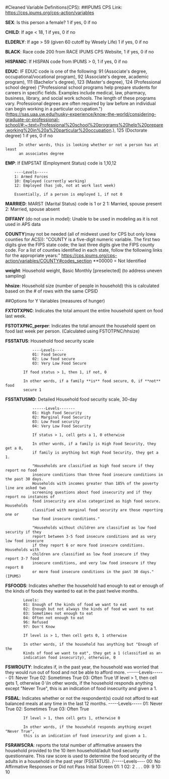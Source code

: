 #Cleaned Variable Definitions(CPS):
##IPUMS CPS Link: https://cps.ipums.org/cps-action/variables

**SEX**: Is this person a female? 1 if yes, 0 if no

**CHILD**: If age < 18, 1 if yes, 0 if no

**ELDERLY**: If age > 59 (given 60 cutoff by Wesely Life) 1 if yes, 0 if no

**BLACK**: Race code 200 from RACE IPUMS CPS Website, 1 if yes, 0 if no

**HISPANIC**: If HISPAN code from IPUMS > 0, 1 if yes, 0 if no

**EDUC**: IF EDUC code is one of the following:
                      91 (Associate's degree, occupational/vocational program), 
                      92 (Associate's degree, academic program), 
                      111 (Bachelor's degree), 
                      123 (Master's degree),
                      124 (Professional school degree)
                          ("Professional school programs help prepare students
                          for careers in specific fields. Examples include medical, 
                          law, pharmacy, business, library, and social work schools. 
                          The length of these programs vary. Professional degrees 
                          are often required by law before an individual can 
                          begin working in a particular occupation.")
                          (https://sas.uaa.uw.edu/husky-experience/know-the-world/considering-graduate-or-professional-school/#:~:text=Professional%20school%20programs%20help%20prepare,working%20in%20a%20particular%20occupation.), 
                      125 (Doctorate degree)
            1 if yes, 0 if no
          
          In other words, this is looking whether or not a person has at least
          an associates degree
      

**EMP**: If EMPSTAT (Employment Status) code is 1,10,12
        
        ----Levels-----
        1: Armed Forces
        10: Employed (currently working)
        12: Employed (has job, not at work last week)
        
        Essentially, if a person is employed 1, if not 0

**MARRIED**: MARST (Marital Status) code is 1 or 2
          1: Married, spouse present
          2: Married, spouse absent
          
**DIFFANY** (do not use in model):  Unable to be used in modeling as it is not 
            used in APS data

**COUNTY**(may not be needed (all of midwest used for CPS but only Iowa counties 
          for ACS)):
        "COUNTY is a five-digit numeric variable. The first two digits give the 
        FIPS state code; the last three digits give the FIPS county code. 
        For a list of counties identified in each state, follow the following 
        links for the appropriate years:"
        https://cps.ipums.org/cps-action/variables/COUNTY#codes_section
        **00000 = Not Identified
        
**weight**: Household weight, Basic Monthly [preselected] (to address uneven 
            sampling)
        
**hhsize**: Household size (number of people in household)
            this is calculated based on the # of rows with the same CPSID


##Options for Y Variables (measures of hunger)

**FXTOTXPNC**: Indicates the total amount the entire household spent on food 
                last week.

**FSTOTXPNC_perper**: Indicates the total amount the household spent on food last 
                        week per person.  (Calculated using FSTOTPNC/hhsize)
                
                
**FSSTATUS**: Household food security scale

                ----Levels----
                01: Food Secure
                02: Low food secure
                03: Very Low Food Secure
            
            If food status > 1, then 1, if not, 0
            
            In other words, if a family **is** food secure, 0, if **not** food 
            secure 1
            
**FSSTATUSMD**: Detailed Household food security scale, 30-day
                
                ------Levels-------
                01: High Food Security
                02: Marginal Food Security
                03: Low Food security
                04: Very Low Food Security
                
                If status > 1, cell gets a 1, 0 otherwise
                
                In other words, if a family is High Food Security, they get a 0,
                if family is anything but High Food Security, they get a 1. 
                
                "Households are classified as high food secure if they report no food 
                insecure conditions than three food insecure conditions in the past 30 days. 
                Households with incomes greater than 185% of the poverty line are asked two
                screening questions about food insecurity and if they report no instances of
                food insecurity are also categorized as high food secure. Households
                classified with marginal food security are those reporting one or 
                two food insecure conditions."

                "Households without children are classified as low food security if they 
                report between 3-5 food insecure conditions and as very low food insecure 
                if they report 6 or more food insecure conditions. Households with 
                children are classified as low food insecure if they report 3-7 food 
                insecure conditions, and very low food insecure if they report 8 
                or more food insecure conditions in the past 30 days." (IPUMS)
                
                
**FSFOODS**: Indicates whether the household had enough to eat or enough of the 
            kinds of foods they wanted to eat in the past twelve months.
            
            Levels:
            01: Enough of the kinds of food we want to eat
            02: Enough but not always the kinds of food we want to eat
            03: Sometimes not enough to eat
            04: Often not enough to eat
            96: Refused
            97: Don't Know
            
            If level is > 1, then cell gets 0, 1 otherwise
            
            In other words, if the household has anything but "Enough of the 
            Kinds of food we want to eat", they get a 1 (classified as an 
            indication food insecurity), otherwise, 0
            
**FSWROUTY**: Indicates if, in the past year, the household was worried that 
              they would run out of food and not be able to afford more.
              \------Levels------
              01: Never True
              02: Sometimes True
              03: Often True
             \If level > 1, then cell gets 1, otherwise 0
              \In other words, if the household responds anything except "Never 
              True", this is an indication of food insecurity and given a 1.
              
**FSBAL**: Indicates whether or not the respondent(s) could not afford to eat 
            balanced meals at any time in the last 12 months.
            \-----Levels-----
            01: Never True
            02: Sometimes True
            03: Often True
            
            If level > 1, then cell gets 1, otherwise 0
              
            In other words, if the household responds anything excpet "Never True",
            this is an indication of food insecurity and given a 1.
            
**FSRAWSCRA**: reports the total number of affirmative answers the household 
                provided to the 10 item household/adult food security 
                questionnaire. This raw score is used to determine the food 
                security of the adults in a household in the past year (FSSTATUS).
                /-----Levels----
                00: No Affirmative Responses or Did not Pass Initial Screen
                01: 1
                02: 2
                .
                .
                .
                09: 9
                10: 10
                
              